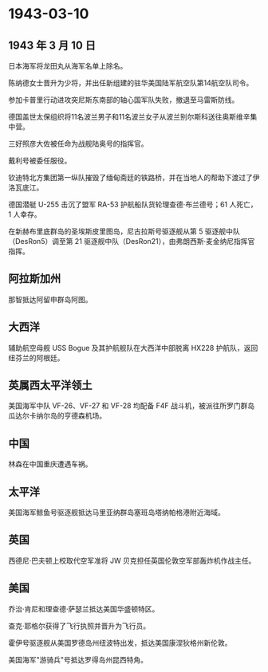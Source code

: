 # 1943-03-10

## 1943 年 3 月 10 日

日本海军将龙田丸从海军名单上除名。

陈纳德女士晋升为少将，并出任新组建的驻华美国陆军航空队第14航空队司令。

参加卡普里行动进攻突尼斯东南部的轴心国军队失败，撤退至马雷斯防线。

德国盖世太保组织将11名波兰男子和11名波兰女子从波兰别尔斯科送往奥斯维辛集中营。

三好照彦大佐被任命为战舰陆奥号的指挥官。

戴利号被委任服役。

钦迪特北方集团第一纵队摧毁了缅甸斋廷的铁路桥，并在当地人的帮助下渡过了伊洛瓦底江。

德国潜艇 U-255 击沉了盟军 RA-53 护航船队货轮理查德·布兰德号；61
人死亡，1 人幸存。

在新赫布里底群岛的圣埃斯皮里图岛，尼古拉斯号驱逐舰从第 5
驱逐舰中队（DesRon5）调至第 21
驱逐舰中队（DesRon21），由弗朗西斯·麦金纳尼指挥官指挥。

## 阿拉斯加州

那智抵达阿留申群岛阿图。

## 大西洋

辅助航空母舰 USS Bogue 及其护航舰队在大西洋中部脱离 HX228
护航队，返回纽芬兰的阿根廷。

## 英属西太平洋领土

美国海军中队 VF-26、VF-27 和 VF-28 均配备 F4F
战斗机，被派往所罗门群岛瓜达尔卡纳尔岛的亨德森机场。

## 中国

林森在中国重庆遭遇车祸。

## 太平洋

美国海军鲸鱼号驱逐舰抵达马里亚纳群岛塞班岛塔纳帕格港附近海域。

## 英国

西德尼·巴夫顿上校取代空军准将 JW 贝克担任英国伦敦空军部轰炸机作战主任。

## 美国

乔治·肯尼和理查德·萨瑟兰抵达美国华盛顿特区。

查克·耶格尔获得了飞行执照并晋升为飞行员。

霍伊号驱逐舰从美国罗德岛州纽波特出发，抵达美国康涅狄格州新伦敦。

美国海军"游骑兵"号抵达罗得岛州昆西特角。

